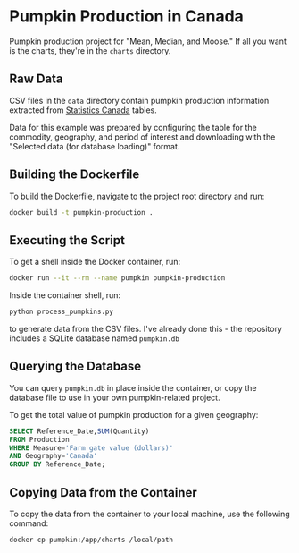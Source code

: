 # Pumpkin Production in Canada

Pumpkin production project for "Mean, Median, and Moose." If all you want is the charts, they're in the `charts` directory.


## Raw Data
CSV files in the `data` directory contain pumpkin production information extracted from [Statistics Canada](https://www150.statcan.gc.ca/t1/tbl1/en/tv.action?pid=3210036501) tables. 

Data for this example was prepared by configuring the table for the commodity, geography, and period of interest and downloading with the "Selected data (for database loading)" format.

## Building the Dockerfile
To build the Dockerfile, navigate to the project root directory and run:
```sh
docker build -t pumpkin-production .
```

## Executing the Script
To get a shell inside the Docker container, run:
```sh
docker run --it --rm --name pumpkin pumpkin-production
```

Inside the container shell, run:
```sh
python process_pumpkins.py
```

to generate data from the CSV files. I've already done this - the repository includes a SQLite database named `pumpkin.db`

## Querying the Database

You can query  `pumpkin.db` in place inside the container, or copy the database file to use in your own pumpkin-related project.

To get the total value of pumpkin production for a given geography:

```sql
SELECT Reference_Date,SUM(Quantity) 
FROM Production 
WHERE Measure='Farm gate value (dollars)' 
AND Geography='Canada' 
GROUP BY Reference_Date;
```
## Copying Data from the Container
To copy the data from the container to your local machine, use the following command:
```sh
docker cp pumpkin:/app/charts /local/path
```
